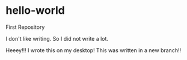 # hello-world
First Repository

I don't like writing. 
So I did not write a lot.

Heeey!!! I wrote this on my desktop!
This was written in a new branch!!